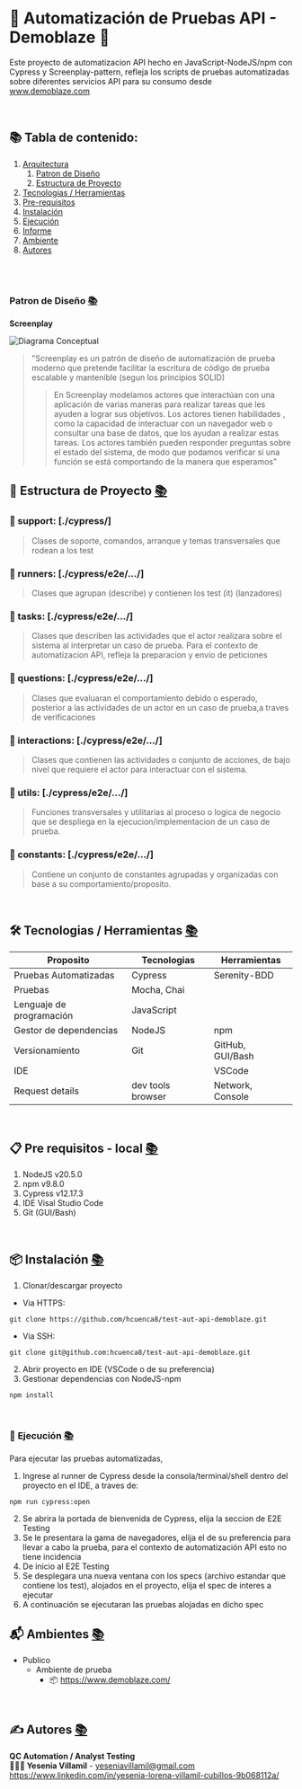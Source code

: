 # 🦾 Automatización de Pruebas API - Demoblaze 🦾

Este proyecto de automatizacion API hecho en JavaScript-NodeJS/npm con Cypress y Screenplay-pattern, 
refleja los scripts de pruebas automatizadas sobre diferentes servicios API para su consumo desde www.demoblaze.com

<br>

<div id='menu'/>

## 📚 Tabla de contenido: 
1. [Arquitectura](#arquitectura)
   1. [Patron de Diseño](#patron_diseno)
   2. [Estructura de Proyecto](#arquitectura_estructura_proyecto)
2. [Tecnologias / Herramientas](#tecnologias_herramientas)
3. [Pre-requisitos](#pre_requisitos) 
4. [Instalación](#instalacion) 
5. [Ejecución](#ejecucion) 
6. [Informe](#informe)
7. [Ambiente](#ambientes)
8. [Autores](#autores) 

<br>

<div id='arquitectura'/>


<br>

<div id='arquitectura_diagrama_conceptual'/>

<div id='patron_diseno'/>

### Patron de Diseño [📚](#menu)
**Screenplay**

![Diagrama Conceptual](images/readme/screenplay_pattern.png)


>"Screenplay es un patrón de diseño de automatización de prueba moderno que 
pretende facilitar la escritura de código de prueba escalable y mantenible 
(segun los principios SOLID)
> > En Screenplay modelamos actores que interactúan con una aplicación de varias maneras 
para realizar tareas que les ayuden a lograr sus objetivos. Los actores tienen 
habilidades , como la capacidad de interactuar con un navegador web o consultar una 
base de datos, que los ayudan a realizar estas tareas. Los actores también pueden 
responder preguntas sobre el estado del sistema, de modo que podamos verificar si 
una función se está comportando de la manera que esperamos"


<div id='arquitectura_estructura_proyecto'/>

## 📂 Estructura de Proyecto [📚](#menu) 

### 📁 support: [./cypress/]
>Clases de soporte, comandos, arranque y temas transversales que rodean a los test
### 📁 runners: [./cypress/e2e/.../]
>Clases que agrupan (describe) y contienen los test (it)  (lanzadores)
### 📁 tasks: [./cypress/e2e/.../]
>Clases que describen las actividades que el actor realizara sobre el sistema al interpretar un caso de prueba. Para el contexto de automatizacion API, refleja la preparacion y envio de peticiones
### 📁 questions: [./cypress/e2e/.../]
>Clases que evaluaran el comportamiento debido o esperado, posterior a las actividades de un actor en un caso de prueba,a traves de verificaciones
### 📁 interactions: [./cypress/e2e/.../]
>Clases que contienen las actividades o conjunto de acciones, de bajo nivel que requiere el actor para interactuar con el sistema.
### 📁 utils: [./cypress/e2e/.../]
>Funciones transversales y utilitarias al proceso o logica de negocio que se despliega en la ejecucion/implementacion de un caso de prueba.
### 📁 constants: [./cypress/e2e/.../]
>Contiene un conjunto de constantes agrupadas y organizadas con base a su comportamiento/proposito.

<br>

<div id='tecnologias_herramientas'/>

## 🛠️ Tecnologias / Herramientas [📚](#menu) 

| Proposito                  | Tecnologias        | Herramientas                |
|----------------------------|--------------------|-----------------------------|
| Pruebas Automatizadas      | Cypress            | Serenity-BDD                |
| Pruebas                    | Mocha, Chai        |                             |
| Lenguaje de programación   | JavaScript         |                             |
| Gestor de dependencias     | NodeJS             | npm                         |
| Versionamiento             | Git                | GitHub, GUI/Bash            |
| IDE                        |                    | VSCode                      |
| Request details            | dev tools browser  | Network, Console            |


<br>

<div id='pre_requisitos'/>

## 📋 Pre requisitos - local [📚](#menu) 

1. NodeJS v20.5.0
2. npm v9.8.0
3. Cypress v12.17.3
4. IDE Visal Studio Code
5. Git (GUI/Bash)


<br>

<div id='instalacion'/>

## 📦 Instalación [📚](#menu)

1. Clonar/descargar proyecto
* Via HTTPS:
```
git clone https://github.com/hcuenca8/test-aut-api-demoblaze.git
```
* Via SSH:
```
git clone git@github.com:hcuenca8/test-aut-api-demoblaze.git
```
2. Abrir proyecto en IDE (VSCode o de su preferencia)
3. Gestionar dependencias con NodeJS-npm
```
npm install
```

<br>

<div id='ejecucion'/>

### 🤺 **Ejecución** [📚](#menu) 
Para ejecutar las pruebas automatizadas, 
1. Ingrese al runner de Cypress desde la consola/terminal/shell dentro del proyecto en el IDE, a traves de:
```
npm run cypress:open
```
2. Se abrira la portada de bienvenida de Cypress, elija la seccion de E2E Testing
3. Se le presentara la gama de navegadores, elija el de su preferencia para llevar a cabo la prueba, para el contexto de automatización API esto no tiene incidencia
4. De inicio al E2E Testing
5. Se desplegara una nueva ventana con los specs (archivo estandar que contiene los test), alojados en el proyecto, elija el spec de interes a ejecutar
6. A continuación se ejecutaran las pruebas alojadas en dicho spec 


<div id='ambientes'/>

## 📬 Ambientes [📚](#menu) 
	
* Publico
    + Ambiente de prueba
      + 📦 https://www.demoblaze.com/

<br>

<div id='autores'/>

##  ✍️️ Autores [📚](#menu)️ 
**QC Automation / Analyst Testing**
<br>**👨🏻‍💻 Yesenia Villamil** - yeseniavillamil@gmail.com
<br>https://www.linkedin.com/in/yesenia-lorena-villamil-cubillos-9b068112a/

<br>


